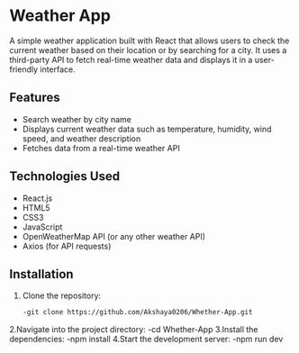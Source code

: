 # Weather App

A simple weather application built with React that allows users to check the current weather based on their location or by searching for a city. It uses a third-party API to fetch real-time weather data and displays it in a user-friendly interface.

## Features

- Search weather by city name
- Displays current weather data such as temperature, humidity, wind speed, and weather description
- Fetches data from a real-time weather API

## Technologies Used

- React.js
- HTML5
- CSS3
- JavaScript
- OpenWeatherMap API (or any other weather API)
- Axios (for API requests)

## Installation

1. Clone the repository:

   ```bash
   -git clone https://github.com/Akshaya0206/Whether-App.git
2.Navigate into the project directory:
  -cd Whether-App
3.Install the dependencies:
  -npm install
4.Start the development server:
  -npm run dev
